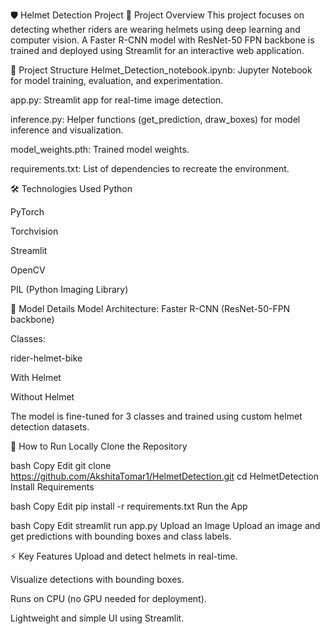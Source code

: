 🛡️ Helmet Detection Project
🚀 Project Overview
This project focuses on detecting whether riders are wearing helmets using deep learning and computer vision. A Faster R-CNN model with ResNet-50 FPN backbone is trained and deployed using Streamlit for an interactive web application.

📂 Project Structure
Helmet_Detection_notebook.ipynb: Jupyter Notebook for model training, evaluation, and experimentation.

app.py: Streamlit app for real-time image detection.

inference.py: Helper functions (get_prediction, draw_boxes) for model inference and visualization.

model_weights.pth: Trained model weights.

requirements.txt: List of dependencies to recreate the environment.

🛠️ Technologies Used
Python

PyTorch

Torchvision

Streamlit

OpenCV

PIL (Python Imaging Library)

🧠 Model Details
Model Architecture: Faster R-CNN (ResNet-50-FPN backbone)

Classes:

rider-helmet-bike

With Helmet

Without Helmet

The model is fine-tuned for 3 classes and trained using custom helmet detection datasets.

📸 How to Run Locally
Clone the Repository

bash
Copy
Edit
git clone https://github.com/AkshitaTomar1/HelmetDetection.git
cd HelmetDetection
Install Requirements

bash
Copy
Edit
pip install -r requirements.txt
Run the App

bash
Copy
Edit
streamlit run app.py
Upload an Image
Upload an image and get predictions with bounding boxes and class labels.

⚡ Key Features
Upload and detect helmets in real-time.

Visualize detections with bounding boxes.

Runs on CPU (no GPU needed for deployment).

Lightweight and simple UI using Streamlit.
